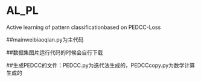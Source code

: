 # AL_PL
Active learning of pattern classificationbased on PEDCC-Loss


##mainweibiaoqian.py为主代码


##数据集图片运行代码的时候会自行下载



##生成PEDCC的文件：PEDCC.py为迭代法生成的，PEDCCcopy.py为数学计算生成的
